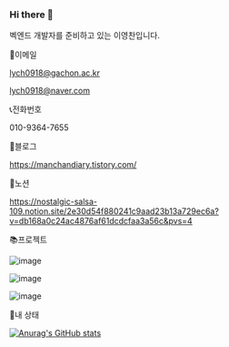 ### Hi there 👋
벡엔드 개발자를 준비하고 있는 이영찬입니다.

📧이메일

lych0918@gachon.ac.kr

lych0918@naver.com

📞전화번호

010-9364-7655

📑블로그

https://manchandiary.tistory.com/

📝노션

https://nostalgic-salsa-109.notion.site/2e30d54f880241c9aad23b13a729ec6a?v=db168a0c24ac4876af61dcdcfaa3a56c&pvs=4

📚프로젝트

![image](https://github.com/ManchanTime/ManchanTime/assets/127479677/fd6142c0-9aac-4fb7-8b60-16fa7064ba52)

![image](https://github.com/ManchanTime/ManchanTime/assets/127479677/cb758a58-d155-4200-a3d2-45ae132ece65)

![image](https://github.com/ManchanTime/ManchanTime/assets/127479677/4acb5811-d660-4c90-9c41-ee35def3d176)


👶내 상태

[![Anurag's GitHub stats](https://github-readme-stats.vercel.app/api?username=ManchanTime)](https://github.com/anuraghazra/github-readme-stats)
